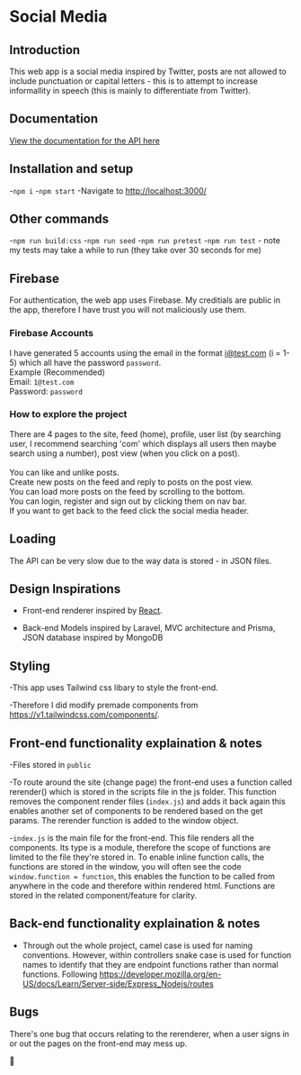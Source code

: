 # Social Media

## Introduction

This web app is a social media inspired by Twitter, posts are not allowed to include punctuation or capital letters - this is to attempt to increase informallity in speech (this is mainly to differentiate from Twitter).

## Documentation

[View the documentation for the API here](https://documenter.getpostman.com/view/16362168/UVe9SVQ5)

## Installation and setup

-`npm i`
-`npm start`
-Navigate to [http://localhost:3000/](http://localhost:3000/)

## Other commands

-`npm run build:css`
-`npm run seed`
-`npm run pretest`
-`npm run test` - note my tests may take a while to run (they take over 30 seconds for me)

## Firebase

For authentication, the web app uses Firebase. My creditials are public in the app, therefore I have trust you will not maliciously use them. 

### Firebase Accounts

I have generated 5 accounts using the email in the format i@test.com (i = 1-5) which all have the password `password`.
<br>
Example (Recommended)<br>
Email: `1@test.com`<br>
Password: `password`

### How to explore the project

There are 4 pages to the site, feed (home), profile, user list (by searching user, I recommend searching 'com' which displays all users then maybe search using a number), post view (when you click on a post).
<br><br>
You can like and unlike posts.<br>
Create new posts on the feed and reply to posts on the post view. <br>
You can load more posts on the feed by scrolling to the bottom.<br>
You can login, register and sign out by clicking them on nav bar.<br>
If you want to get back to the feed click the social media header. <br>

## Loading

The API can be very slow due to the way data is stored - in JSON files.

## Design Inspirations

- Front-end renderer inspired by [React](https://reactjs.org/).

- Back-end Models inspired by Laravel, MVC architecture and Prisma, JSON database inspired by MongoDB

## Styling

-This app uses Tailwind css libary to style the front-end.

-Therefore I did modify premade components from https://v1.tailwindcss.com/components/.

## Front-end functionality explaination & notes

-Files stored in `public`

-To route around the site (change page) the front-end uses a function called rerender() which is stored in the scripts file in the js folder. This function removes the component render files (`index.js`) and adds it back again this enables another set of components to be rendered based on the get params. The rerender function is added to the window object.

-`index.js` is the main file for the front-end. This file renders all the components. Its type is a module, therefore the scope of functions are limited to the file they're stored in. To enable inline function calls, the functions are stored in the window, you will often see the code `window.function = function`, this enables the function to be called from anywhere in the code and therefore within rendered html. Functions are stored in the related component/feature for clarity.

## Back-end functionality explaination & notes

- Through out the whole project, camel case is used for naming conventions. However, within controllers snake case is used for function names to identify that they are endpoint functions rather than normal functions. Following https://developer.mozilla.org/en-US/docs/Learn/Server-side/Express_Nodejs/routes

## Bugs

There's one bug that occurs relating to the rerenderer, when a user signs in or out the pages on the front-end may mess up.

🐐